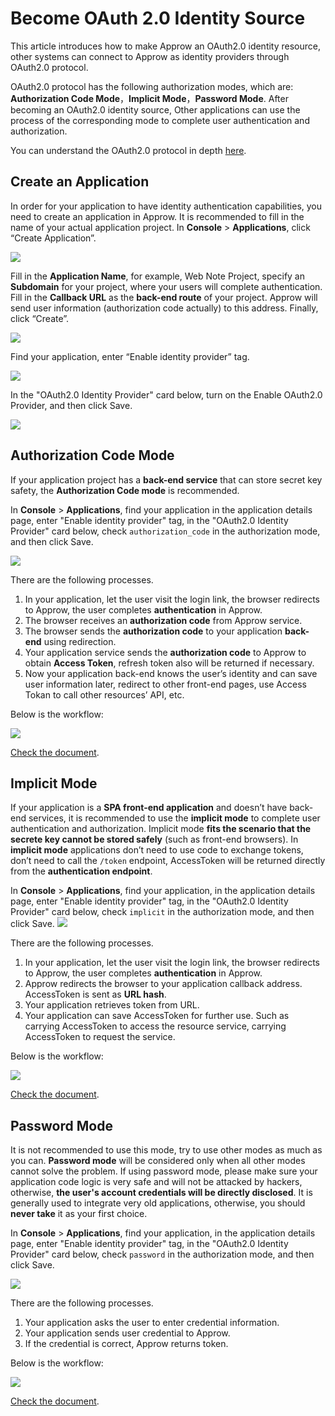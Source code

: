 # Become OAuth 2.0 Identity Source

<LastUpdated/>

This article introduces how to make Approw an OAuth2.0 identity resource, other systems can connect to Approw as identity providers through OAuth2.0 protocol.

OAuth2.0 protocol has the following authorization modes, which are: **Authorization Code Mode**，**Implicit Mode**，**Password Mode**. After becoming an OAuth2.0 identity source, Other applications can use the process of the corresponding mode to complete user authentication and authorization.

You can understand the OAuth2.0 protocol in depth [here](/docs/en/concepts/oidc/oidc-overview.md).

## Create an Application

In order for your application to have identity authentication capabilities, you need to create an application in Approw. It is recommended to fill in the name of your actual application project. In **Console** > **Applications**, click “Create Application”.

![](~@imagesZhCn/guides/federation/oidc/1-1.png)

Fill in the **Application Name**, for example, Web Note Project, specify an **Subdomain** for your project, where your users will complete authentication. Fill in the **Callback URL** as the **back-end route** of your project. Approw will send user information (authorization code actually) to this address. Finally, click “Create”.

![](~@imagesZhCn/guides/federation/oidc/1-2.png)

Find your application, enter “Enable identity provider” tag.

![](~@imagesZhCn/guides/federation/oauth/1-1.png)

In the "OAuth2.0 Identity Provider" card below, turn on the Enable OAuth2.0 Provider, and then click Save.

![](~@imagesZhCn/guides/federation/oauth/1-2.png)

## Authorization Code Mode

If your application project has a **back-end service** that can store secret key safety, the **Authorization Code mode** is recommended.

In **Console** > **Applications**, find your application in the application details page, enter "Enable identity provider" tag, in the "OAuth2.0 Identity Provider" card below, check `authorization_code` in the authorization mode, and then click Save.

![](~@imagesZhCn/guides/federation/oauth/1-3.png)

There are the following processes.

1. In your application, let the user visit the login link, the browser redirects to Approw, the user completes **authentication** in Approw.
2. The browser receives an **authorization code** from Approw service.
3. The browser sends the **authorization code** to your application **back-end** using redirection.
4. Your application service sends the **authorization code** to Approw to obtain **Access Token**, refresh token also will be returned if necessary.
5. Now your application back-end knows the user’s identity and can save user information later, redirect to other front-end pages, use Access Tokan to call other resources’ API, etc.

Below is the workflow:

![](~@imagesZhCn/guides/federation/oauth/authorization-code-flow.png)

[Check the document](/docs/en/federation/oauth2/authorization-code).

## Implicit Mode

If your application is a **SPA front-end application** and doesn’t have back-end services, it is recommended to use the **implicit mode** to complete user authentication and authorization. Implicit mode **fits the scenario that the secrete key cannot be stored safely** (such as front-end browsers). In **implicit mode** applications don’t need to use code to exchange tokens, don’t need to call the `/token` endpoint, AccessToken will be returned directly from the **authentication endpoint**.

In **Console** > **Applications**, find your application, in the application details page, enter "Enable identity provider" tag, in the "OAuth2.0 Identity Provider" card below, check `implicit` in the authorization mode, and then click Save.
![](~@imagesZhCn/guides/federation/oauth/1-4.png)

There are the following processes.

1. In your application, let the user visit the login link, the browser redirects to Approw, the user completes **authentication** in Approw.
2. Approw redirects the browser to your application callback address. AccessToken is sent as **URL hash**.
3. Your application retrieves token from URL.
4. Your application can save AccessToken for further use. Such as carrying AccessToken to access the resource service, carrying AccessToken to request the service.

Below is the workflow:

![](~@imagesZhCn/guides/federation/oauth/implicit-flow.png)

[Check the document](/docs/en/federation/oauth2/implicit).

## Password Mode

It is not recommended to use this mode, try to use other modes as much as you can. **Password mode** will be considered only when all other modes cannot solve the problem. If using password mode, please make sure your application code logic is very safe and will not be attacked by hackers, otherwise, **the user's account credentials will be directly disclosed**. It is generally used to integrate very old applications, otherwise, you should **never take** it as your first choice.

In **Console** > **Applications**, find your application, in the application details page, enter "Enable identity provider" tag, in the "OAuth2.0 Identity Provider" card below, check `password` in the authorization mode, and then click Save.

![](~@imagesZhCn/guides/federation/oauth/1-5.png)

There are the following processes.

1. Your application asks the user to enter credential information.
2. Your application sends user credential to Approw.
3. If the credential is correct, Approw returns token.

Below is the workflow:

![](~@imagesZhCn/guides/federation/oauth/password-flow.png)

[Check the document](/docs/en/federation/oauth2/password).
